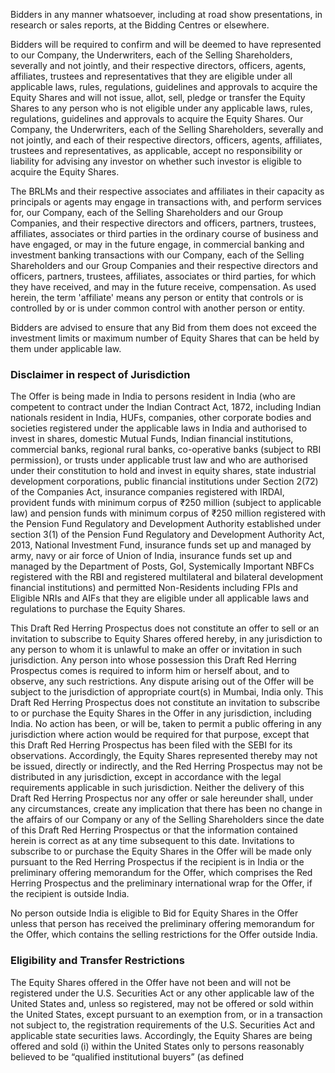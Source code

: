 Bidders in any manner whatsoever, including at road show presentations, in research or sales reports, at the Bidding Centres or elsewhere.

Bidders will be required to confirm and will be deemed to have represented to our Company, the Underwriters, each of the Selling Shareholders, severally and not jointly, and their respective directors, officers, agents, affiliates, trustees and representatives that they are eligible under all applicable laws, rules, regulations, guidelines and approvals to acquire the Equity Shares and will not issue, allot, sell, pledge or transfer the Equity Shares to any person who is not eligible under any applicable laws, rules, regulations, guidelines and approvals to acquire the Equity Shares. Our Company, the Underwriters, each of the Selling Shareholders, severally and not jointly, and each of their respective directors, officers, agents, affiliates, trustees and representatives, as applicable, accept no responsibility or liability for advising any investor on whether such investor is eligible to acquire the Equity Shares.

The BRLMs and their respective associates and affiliates in their capacity as principals or agents may engage in transactions with, and perform services for, our Company, each of the Selling Shareholders and our Group Companies, and their respective directors and officers, partners, trustees, affiliates, associates or third parties in the ordinary course of business and have engaged, or may in the future engage, in commercial banking and investment banking transactions with our Company, each of the Selling Shareholders and our Group Companies and their respective directors and officers, partners, trustees, affiliates, associates or third parties, for which they have received, and may in the future receive, compensation. As used herein, the term 'affiliate' means any person or entity that controls or is controlled by or is under common control with another person or entity.

Bidders are advised to ensure that any Bid from them does not exceed the investment limits or maximum number of Equity Shares that can be held by them under applicable law.

### Disclaimer in respect of Jurisdiction

The Offer is being made in India to persons resident in India (who are competent to contract under the Indian Contract Act, 1872, including Indian nationals resident in India, HUFs, companies, other corporate bodies and societies registered under the applicable laws in India and authorised to invest in shares, domestic Mutual Funds, Indian financial institutions, commercial banks, regional rural banks, co-operative banks (subject to RBI permission), or trusts under applicable trust law and who are authorised under their constitution to hold and invest in equity shares, state industrial development corporations, public financial institutions under Section 2(72) of the Companies Act, insurance companies registered with IRDAI, provident funds with minimum corpus of ₹250 million (subject to applicable law) and pension funds with minimum corpus of ₹250 million registered with the Pension Fund Regulatory and Development Authority established under section 3(1) of the Pension Fund Regulatory and Development Authority Act, 2013, National Investment Fund, insurance funds set up and managed by army, navy or air force of Union of India, insurance funds set up and managed by the Department of Posts, GoI, Systemically Important NBFCs registered with the RBI and registered multilateral and bilateral development financial institutions) and permitted Non-Residents including FPIs and Eligible NRIs and AIFs that they are eligible under all applicable laws and regulations to purchase the Equity Shares.

This Draft Red Herring Prospectus does not constitute an offer to sell or an invitation to subscribe to Equity Shares offered hereby, in any jurisdiction to any person to whom it is unlawful to make an offer or invitation in such jurisdiction. Any person into whose possession this Draft Red Herring Prospectus comes is required to inform him or herself about, and to observe, any such restrictions. Any dispute arising out of the Offer will be subject to the jurisdiction of appropriate court(s) in Mumbai, India only. This Draft Red Herring Prospectus does not constitute an invitation to subscribe to or purchase the Equity Shares in the Offer in any jurisdiction, including India. No action has been, or will be, taken to permit a public offering in any jurisdiction where action would be required for that purpose, except that this Draft Red Herring Prospectus has been filed with the SEBI for its observations. Accordingly, the Equity Shares represented thereby may not be issued, directly or indirectly, and the Red Herring Prospectus may not be distributed in any jurisdiction, except in accordance with the legal requirements applicable in such jurisdiction. Neither the delivery of this Draft Red Herring Prospectus nor any offer or sale hereunder shall, under any circumstances, create any implication that there has been no change in the affairs of our Company or any of the Selling Shareholders since the date of this Draft Red Herring Prospectus or that the information contained herein is correct as at any time subsequent to this date. Invitations to subscribe to or purchase the Equity Shares in the Offer will be made only pursuant to the Red Herring Prospectus if the recipient is in India or the preliminary offering memorandum for the Offer, which comprises the Red Herring Prospectus and the preliminary international wrap for the Offer, if the recipient is outside India.

No person outside India is eligible to Bid for Equity Shares in the Offer unless that person has received the preliminary offering memorandum for the Offer, which contains the selling restrictions for the Offer outside India.

### Eligibility and Transfer Restrictions

The Equity Shares offered in the Offer have not been and will not be registered under the U.S. Securities Act or any other applicable law of the United States and, unless so registered, may not be offered or sold within the United States, except pursuant to an exemption from, or in a transaction not subject to, the registration requirements of the U.S. Securities Act and applicable state securities laws. Accordingly, the Equity Shares are being offered and sold (i) within the United States only to persons reasonably believed to be “qualified institutional buyers” (as defined